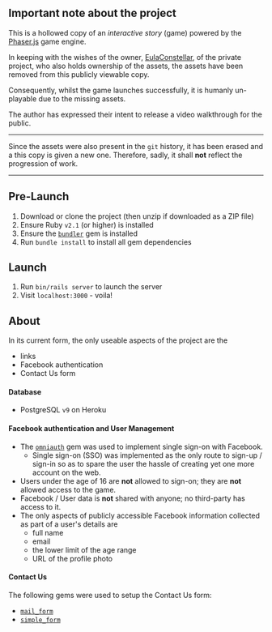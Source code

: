 ## Important note about the project

This is a hollowed copy of an _interactive story_ (game) powered by the [Phaser.js](http://phaser.io) game engine.

In keeping with the wishes of the owner, [EulaConstellar](https://github.com/EulaConstellar), of the private project, who also holds ownership of the assets, the assets have been removed from this publicly viewable copy.

Consequently, whilst the game launches successfully, it is humanly un-playable due to the missing assets.

The author has expressed their intent to release a video walkthrough for the public.

----

Since the assets were also present in the `git` history, it has been erased and a this copy is given a new one. Therefore, sadly, it shall **not** reflect the progression of work.

----

## Pre-Launch
1. Download or clone the project (then unzip if downloaded as a ZIP file)
1. Ensure Ruby `v2.1` (or higher) is installed
1. Ensure the [`bundler`](http://bundler.io) gem is installed
1. Run `bundle install` to install all gem dependencies

## Launch
1. Run `bin/rails server` to launch the server
1. Visit `localhost:3000` - voila!

## About
In its current form, the only useable aspects of the project are the
- links
- Facebook authentication
- Contact Us form

#### Database
- PostgreSQL `v9` on Heroku

#### Facebook authentication and User Management
- The [`omniauth`](https://github.com/intridea/omniauth) gem was used to implement single sign-on with Facebook.
  - Single sign-on (SSO) was implemented as the only route to sign-up / sign-in so as to spare the user the hassle of creating yet one more account on the web.
- Users under the age of 16 are **not** allowed to sign-on; they are **not** allowed access to the game.
- Facebook / User data is **not** shared with anyone; no third-party has access to it.
- The only aspects of publicly accessible Facebook information collected as part of a user's details are
  - full name
  - email
  - the lower limit of the age range
  - URL of the profile photo

#### Contact Us
The following gems were used to setup the Contact Us form:
- [`mail_form`](https://github.com/plataformatec/mail_form)
- [`simple_form`](https://github.com/plataformatec/simple_form)

